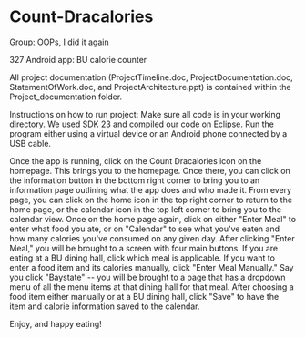# Count-Dracalories
Group: OOPs, I did it again

327 Android app: BU calorie counter

All project documentation (ProjectTimeline.doc, ProjectDocumentation.doc, StatementOfWork.doc, and ProjectArchitecture.ppt) is contained within the Project_documentation folder.

Instructions on how to run project:
Make sure all code is in your working directory. We used SDK 23 and compiled our code on Eclipse. Run the program either using a virtual device or an Android phone connected by a USB cable.

Once the app is running, click on the Count Dracalories icon on the homepage. This brings you to the homepage. Once there, you can click on the information button in the bottom right corner to bring you to an information page outlining what the app does and who made it. From every page, you can click on the home icon in the top right corner to return to the home page, or the calendar icon in the top left corner to bring you to the calendar view. Once on the home page again, click on either "Enter Meal" to enter what food you ate, or on "Calendar" to see what you've eaten and how many calories you've consumed on any given day. After clicking "Enter Meal," you will be brought to a screen with four main buttons. If you are eating at a BU dining hall, click which meal is applicable. If you want to enter a food item and its calories manually, click "Enter Meal Manually." Say you click "Baystate" -- you will be brought to a page that has a dropdown menu of all the menu items at that dining hall for that meal. After choosing a food item either manually or at a BU dining hall, click "Save" to have the item and calorie information saved to the calendar.

Enjoy, and happy eating!
